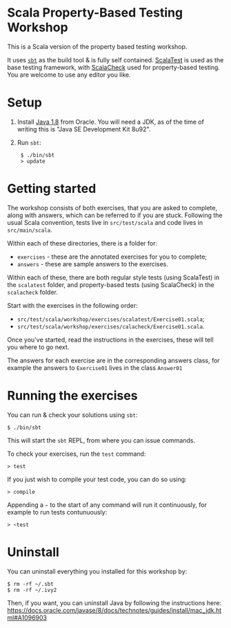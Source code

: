 # Scala Property-Based Testing Workshop

This is a Scala version of the property based testing workshop.

It uses [`sbt`](http://www.scala-sbt.org/0.13/docs/index.html) as the build tool & is fully self contained.
[ScalaTest](http://www.scalatest.org) is used as the base testing framework, with [ScalaCheck](https://www.scalacheck.org)
used for property-based testing. You are welcome to use any editor you like.

# Setup

1. Install [Java 1.8](http://www.oracle.com/technetwork/java/javase/downloads/jdk8-downloads-2133151.html) from Oracle. You will need a JDK, as of the time of writing this is "Java SE Development Kit 8u92".

1. Run `sbt`:

        $ ./bin/sbt
        > update

# Getting started

The workshop consists of both exercises, that you are asked to complete, along with answers, which can be referred to
if you are stuck. Following the usual Scala convention, tests live in `src/test/scala` and code lives in `src/main/scala`.

Within each of these directories, there is a folder for:

* `exercises` - these are the annotated exercises for you to complete;
* `answers` - these are sample answers to the exercises.

Within each of these, there are both regular style tests (using ScalaTest) in the `scalatest` folder, and property-based tests (using
ScalaCheck) in the `scalacheck` folder.

Start with the exercises in the following order:

* `src/test/scala/workshop/exercises/scalatest/Exercise01.scala`;
* `src/test/scala/workshop/exercises/calacheck/Exercise01.scala`.

Once you've started, read the instructions in the exercises, these will tell you where to go next.

The answers for each exercise are in the corresponding answers class, for example the answers to `Exercise01` lives
in the class `Answer01`

# Running the exercises

You can run & check your solutions using `sbt`:

```
$ ./bin/sbt
```

This will start the `sbt` REPL, from where you can issue commands.

To check your exercises, run the `test` command:

```
> test
```

If you just wish to compile your test code, you can do so using:

```
> compile
```

Appending a `~` to the start of any command will run it continuously, for example to run tests contunuously:

```
> ~test
```

# Uninstall

You can uninstall everything you installed for this workshop by:

```
$ rm -rf ~/.sbt
$ rm -rf ~/.ivy2
```

Then, if you want, you can uninstall Java by following the instructions here: https://docs.oracle.com/javase/8/docs/technotes/guides/install/mac_jdk.html#A1096903

